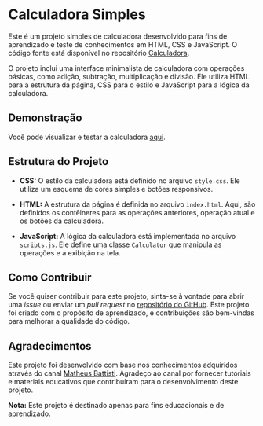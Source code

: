 # Calculadora Simples

Este é um projeto simples de calculadora desenvolvido para fins de aprendizado e teste de conhecimentos em HTML, CSS e JavaScript. O código fonte está disponível no repositório [Calculadora](https://github.com/IcaroMoreir4/Calculadora.git).

O projeto inclui uma interface minimalista de calculadora com operações básicas, como adição, subtração, multiplicação e divisão. Ele utiliza HTML para a estrutura da página, CSS para o estilo e JavaScript para a lógica da calculadora.

## Demonstração

Você pode visualizar e testar a calculadora [aqui](#link-da-sua-calculadora).

## Estrutura do Projeto

- **CSS:** O estilo da calculadora está definido no arquivo `style.css`. Ele utiliza um esquema de cores simples e botões responsivos.

- **HTML:** A estrutura da página é definida no arquivo `index.html`. Aqui, são definidos os contêineres para as operações anteriores, operação atual e os botões da calculadora.

- **JavaScript:** A lógica da calculadora está implementada no arquivo `scripts.js`. Ele define uma classe `Calculator` que manipula as operações e a exibição na tela.

## Como Contribuir

Se você quiser contribuir para este projeto, sinta-se à vontade para abrir uma _issue_ ou enviar um _pull request_ no [repositório do GitHub](https://github.com/IcaroMoreir4/Calculadora.git). Este projeto foi criado com o propósito de aprendizado, e contribuições são bem-vindas para melhorar a qualidade do código.

## Agradecimentos

Este projeto foi desenvolvido com base nos conhecimentos adquiridos através do canal [Matheus Battisti](https://www.youtube.com/@MatheusBattisti). Agradeço ao canal por fornecer tutoriais e materiais educativos que contribuíram para o desenvolvimento deste projeto.

**Nota:** Este projeto é destinado apenas para fins educacionais e de aprendizado.